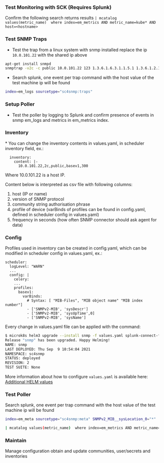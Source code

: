 ### Test Monitoring with SCK (Requires Splunk)

Confirm the following search returns results
`| mcatalog values(metric_name)  where index=em_metrics AND metric_name=kube* AND host=<hostname>`

### Test SNMP Traps

-   Test the trap from a linux system with snmp installed replace the ip
    `10.0.101.22` with the shared ip above

``` bash
apt-get install snmpd
snmptrap -v2c -c public 10.0.101.22 123 1.3.6.1.6.3.1.1.5.1 1.3.6.1.2.1.1.5.0 s test
```

-   Search splunk, one event per trap command with the host value of the
    test machine ip will be found

``` bash
index=em_logs sourcetype="sc4snmp:traps"
```

### Setup Poller

-   Test the poller by logging to Splunk and confirm presence of events
    in snmp em_logs and metrics in em_metrics index.

### Inventory
\* You can change the inventory contents in values.yaml, in scheduler inventory field, ex.:
```
  inventory:
    content: |-
      10.0.101.22,2c,public,basev1,300
```
Where 10.0.101.22 is a host IP.

Content below is interpreted as csv file with following
columns:

1.  host (IP or name)
2.  version of SNMP protocol
3.  community string authorisation phrase
4.  profile of device (varBinds of profiles can be found in config.yaml, defined in scheduler config in values.yaml)
5.  frequency in seconds (how often SNMP connector should ask agent for
    data)

### Config
Profiles used in inventory can be created in config.yaml, which can be modified in scheduler config in values.yaml, ex.:
```
scheduler:
  logLevel: "WARN"
  ...
  config: |
    celery:
    ...
    profiles:
      basev1:
        varBinds:
          # Syntax: [ "MIB-Files", "MIB object name" "MIB index number"]
          - ['SNMPv2-MIB', 'sysDescr']
          - ['SNMPv2-MIB', 'sysUpTime',0]
          - ['SNMPv2-MIB', 'sysName']
```


Every change in values.yaml file can be applied with the command:
``` bash
$ microk8s helm3 upgrade --install snmp -f values.yaml splunk-connect-for-snmp/snmp-installer --namespace=sc4snmp --create-namespace
Release "snmp" has been upgraded. Happy Helming!
NAME: snmp
LAST DEPLOYED: Thu Sep  9 10:54:04 2021
NAMESPACE: sc4snmp
STATUS: deployed
REVISION: 2
TEST SUITE: None
```

More information about how to configure `values.yaml` is available here: [Additional HELM values](additional-helm-configuration.md)
### Test Poller

Search splunk, one event per trap command with the host value of the
test machine ip will be found

``` bash
index=em_meta sourcetype="sc4snmp:meta" SNMPv2_MIB__sysLocation_0="*" | dedup host
```

``` bash
| mcatalog values(metric_name)  where index=em_metrics AND metric_name=sc4snmp* AND host=<hostname>
```

### Maintain

Manage configuration obtain and update communities, user/secrets and
inventories